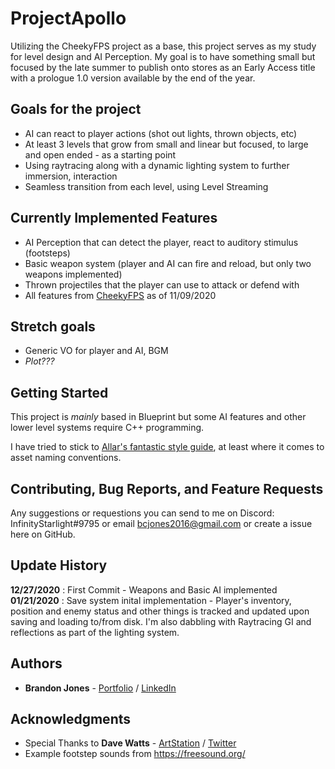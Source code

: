# ProjectApollo

Utilizing the CheekyFPS project as a base, this project serves as my study for level design and AI Perception.
My goal is to have something small but focused by the late summer to publish onto stores as an Early Access title with a prologue 1.0 version available by the end of the year.

## Goals for the project

- AI can react to player actions (shot out lights, thrown objects, etc)
- At least 3 levels that grow from small and linear but focused, to large and open ended - as a starting point
- Using raytracing along with a dynamic lighting system to further immersion, interaction
- Seamless transition from each level, using Level Streaming


## Currently Implemented Features
- AI Perception that can detect the player, react to auditory stimulus (footsteps)
- Basic weapon system (player and AI can fire and reload, but only two weapons implemented)
- Thrown projectiles that the player can use to attack or defend with
- All features from [CheekyFPS](https://github.com/DaveFace/CheekyFPS) as of 11/09/2020

## Stretch goals
- Generic VO for player and AI, BGM
- *Plot???*

## Getting Started
This project is *mainly* based in Blueprint but some AI features and other lower level systems require C++ programming.

I have tried to stick to [Allar's fantastic style guide](https://github.com/Allar/ue4-style-guide), at least where it comes to asset naming conventions.


## Contributing, Bug Reports, and Feature Requests
Any suggestions or requestions you can send to me on Discord: InfinityStarlight#9795 or email bcjones2016@gmail.com or create a issue here on GitHub.


## Update History
**12/27/2020** : First Commit - Weapons and Basic AI implemented
**01/21/2020** : Save system inital implementation - Player's inventory, position and enemy status and other things is tracked and updated upon saving and loading to/from disk. I'm also dabbling with Raytracing GI and reflections as part of the lighting system.


## Authors

* **Brandon Jones** - [Portfolio](https://professionaljones.com/) / [LinkedIn](https://www.linkedin.com/in/professionaljones16/)


## Acknowledgments

- Special Thanks to **Dave Watts** - [ArtStation](https://www.artstation.com/daveface) / [Twitter](https://twitter.com/therealdaveface)
- Example footstep sounds from https://freesound.org/
